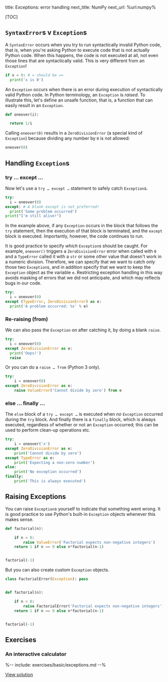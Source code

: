 title: Exceptions: error handling
next_title: NumPy
next_url: %url:numpy%


[TOC]



## `SyntaxError`s v `Exception`s

A `SyntaxError` occurs when you try to run syntactically invalid Python code, that is, when you're asking Python to execute code that is not actually Python code. When this happens, the code is not executed at all, not even those lines that are syntactically valid. This is very different from an `Exception`!


```python
if x = 0: # = should be ==
  print('x is 0')
```

An `Exception` occurs when there is an error during execution of syntactically valid Python code. In Python terminology, an `Exception` is *raised*. To illustrate this, let's define an unsafe function, that is, a function that can easily result in an `Exception`.


```python
def oneover(i):

  return 1/i
```

Calling `oneover(0)` results in a `ZeroDivisionError` (a special kind of `Exception`) because dividing any number by `0` is not allowed:

```python
oneover(0)
```


## Handling `Exception`s

### try … except …

Now let's use a `try … except …` statement to safely catch `Exception`s.

```python
try:
  i = oneover(0)
except: # A blank except is not preferred!
  print('Some problem occurred')
print("I'm still alive!")
```

In the example above, if any `Exception` occurs in the block that follows the `try` statement, then the execution of that block is terminated, and the `except` block is executed. Importantly, however, the code continues to run.

It is good practice to specify *which* `Exception`s should be caught. For example, `oneover()` triggers a `ZeroDivisionError` error when called with `0` and a `TypeError` called it with a `str` or some other value that doesn't work in a numeric division. Therefore, we can specify that we want to catch only those two `Exception`s, and in addition specify that we want to keep the `Exception` object as the variable `e`. Restricting exception handling in this way avoids masking of errors that we did not anticipate, and which may reflects bugs in our code.


```python
try:
  i = oneover(0)
except (TypeError, ZeroDivisionError) as e:
  print('A problem occurred: %s' % e)
```


### Re-raising (from)

We can also pass the `Exception` on after catching it, by doing a blank `raise`.


```python
try:
  i = oneover(0)
except ZeroDivisionError as e:
  print('Oops!')
  raise
```


Or you can do a `raise … from` (Python 3 only).


```python
try:
    i = oneover(0)
except ZeroDivisionError as e:
    raise ValueError('Cannot divide by zero') from e
```


### else … finally …

The `else` block of a `try … except …` is executed when *no* `Exception` occurred during the `try` block. And finally there is a `finally` block, which is always executed, regardless of whether or not an `Exception` occurred; this can be used to perform clean-up operations etc.


```python
try:
    i = oneover('x')
except ZeroDivisionError as e:
    print('Cannot divide by zero')
except TypeError as e:
    print('Expecting a non-zero number')
else:
    print('No exception occurred')
finally:
    print('This is always executed')
```


## Raising Exceptions

You can raise `Exception`s yourself to indicate that something went wrong. It is good practice to use Python's built-in `Exception` objects whenever this makes sense.

```python
def factorial(n):

    if n < 0:
        raise ValueError('Factorial expects non-negative integers')
    return 1 if n == 0 else n*factorial(n-1)


factorial(-1)
```


But you can also create custom `Exception` objects.


```python
class FactorialError(Exception): pass


def factorial(n):

    if n < 0:
        raise FactorialError('Factorial expects non-negative integers')
    return 1 if n == 0 else n*factorial(n-1)


factorial(-1)
```


## Exercises

<div class='info-box' markdown=1>

### An interactive calculator

%-- include: exercises/basic/exceptions.md --%

[View solution](%url:exceptions%-solution)

</div>
